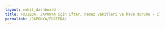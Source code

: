 ```yaml
---
layout: vakit_dashboard
title: FUJIEDA, JAPONYA için iftar, namaz vakitleri ve hava durumu - ilçe/eyalet seç
permalink: /JAPONYA/FUJIEDA/
---
```


<script type="text/javascript">
  var GLOBAL_COUNTRY = 'JAPONYA';
  var GLOBAL_CITY = 'FUJIEDA';
  var GLOBAL_STATE = '';
  var lat = 72;
  var lon = 21;
</script>
